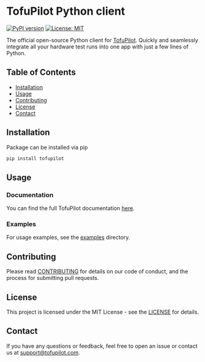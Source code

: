 # TofuPilot Python client

[![PyPI version](https://badge.fury.io/py/tofupilot.svg)](https://badge.fury.io/py/tofupilot)
[![License: MIT](https://img.shields.io/badge/License-MIT-yellow.svg)](https://opensource.org/licenses/MIT)

The official open-source Python client for [TofuPilot](https://tofupilot.com). Quickly and seamlessly integrate all your hardware test runs into one app with just a few lines of Python.

## Table of Contents

- [Installation](#installation)
- [Usage](#usage)
- [Contributing](#contributing)
- [License](#license)
- [Contact](#contact)

## Installation

Package can be installed via pip

```bash
pip install tofupilot
```

## Usage

### Documentation

You can find the full TofuPilot documentation [here](https://tofupilot.com/docs).

### Examples

For usage examples, see the [examples](https://github.com/tofupilot/python-client/tree/main/examples) directory.

## Contributing

Please read [CONTRIBUTING](https://github.com/tofupilot/python-client/blob/main/CONTRIBUTING.md) for details on our code of conduct, and the process for submitting pull requests.

## License

This project is licensed under the MIT License - see the [LICENSE](https://github.com/tofupilot/python-client/blob/main/LICENSE) for details.

## Contact

If you have any questions or feedback, feel free to open an issue or contact us at support@tofupilot.com.
